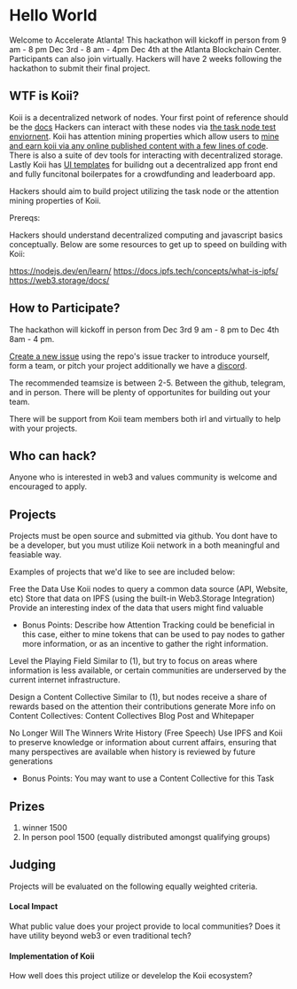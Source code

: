 # Hello World 

Welcome to Accelerate Atlanta! 
This hackathon will kickoff in person from 9 am - 8 pm Dec 3rd - 8 am - 4pm Dec 4th at the Atlanta Blockchain Center.  Participants can also join virtually. Hackers will have 2 weeks following the hackathon to submit their final project. 

## WTF is Koii?

Koii is a decentralized network of nodes. Your first point of reference should be the [docs](https://docs.koii.network/) Hackers can interact with these nodes via [the task node test enviornent](https://docs.koii.network/microservices-and-tasks/what-are-tasks). Koii has attention mining properties which allow users to [mine and earn koii via any online published content with a few lines of code](https://docs.koii.network/earning-koii/attention-mining).  There is also a suite of dev tools for interacting with decentralized storage. Lastly Koii has [UI templates](https://docs.koii.network/build-dapps-with-koii/template-library) for builidng out a decentralized app front end and fully funcitonal boilerpates for a crowdfunding and leaderboard app.

Hackers should aim to build project utilizing the task node or the attention mining properties of Koii.

Prereqs:

Hackers should understand decentralized computing and javascript basics conceptually. Below are some resources to get up to speed on building with Koii:

https://nodejs.dev/en/learn/
https://docs.ipfs.tech/concepts/what-is-ipfs/
https://web3.storage/docs/


## How to Participate?

The hackathon will kickoff in person from Dec 3rd 9 am - 8 pm to Dec 4th 8am - 4 pm. 

[Create a new issue](https://github.com/accelerateatlanta/hack-2022/issues/new/choose) using the repo's issue tracker to introduce yourself, form a team, or pitch your project additionally we have a [discord](https://discord.gg/dWXfegEG). 

The recommended teamsize is between 2-5. Between the github, telegram, and in person. There will be plenty of opportunites for building out your team. 

There will be support from Koii team members both irl and virtually to help with your projects. 

## Who can hack?

Anyone who is interested in web3 and values community is welcome and encouraged to apply.

## Projects

Projects must be open source and submitted via github. You dont have to be a developer, but you must utilize Koii network in a both meaningful and feasiable way. 

Examples of projects that we'd like to see are included below:

Free the Data
Use Koii nodes to query a common data source (API, Website, etc)
Store that data on IPFS (using the built-in Web3.Storage Integration)
Provide an interesting index of the data that users might find valuable


* Bonus Points: Describe how Attention Tracking could be beneficial in this case, either to mine tokens that can be used to pay nodes to gather more information, or as an incentive to gather the right information.


Level the Playing Field
Similar to (1), but try to focus on areas where information is less available, or certain communities are underserved by the current internet infrastructure.


Design a Content Collective
Similar to (1), but nodes receive a share of rewards based on the attention their contributions generate
More info on Content Collectives: Content Collectives Blog Post and Whitepaper


No Longer Will The Winners Write History (Free Speech)
Use IPFS and Koii to preserve knowledge or information about current affairs, ensuring that many perspectives are available when history is reviewed by future generations
* Bonus Points: You may want to use a Content Collective for this Task


## Prizes


1. winner 1500  
2. In person pool 1500  (equally distributed amongst qualifying groups) 


## Judging 

Projects will be evaluated on the following equally weighted criteria.

#### Local Impact

What public value does your project provide to local communities? Does it have utility beyond web3 or even traditional tech? 

#### Implementation of Koii

How well does this project utilize or develelop the Koii ecosystem? 
